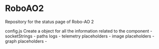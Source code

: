 # RoboAO2
Repository for the status page of Robo-AO 2

config.js
    Create a object for all the information related to the component
    - socketStrings
    - paths logs
    - telemetry placeholders
    - image placeholders
    - graph placeholders
    - 